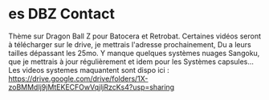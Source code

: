 # es DBZ Contact
Thème sur Dragon Ball Z pour Batocera et Retrobat.
Certaines vidéos seront à télécharger sur le drive, je mettrais l'adresse prochainement,
Du a leurs tailles dépassant les 25mo.
Y manque quelques systèmes nuages Sangoku, que je mettrais à jour régulièrement et idem pour les 
Systèmes capsules...
Les videos systemes maquantent sont dispo ici :
https://drive.google.com/drive/folders/1X-zoBMMdIj9jMtEKECFOwVqjljRzcKs4?usp=sharing
